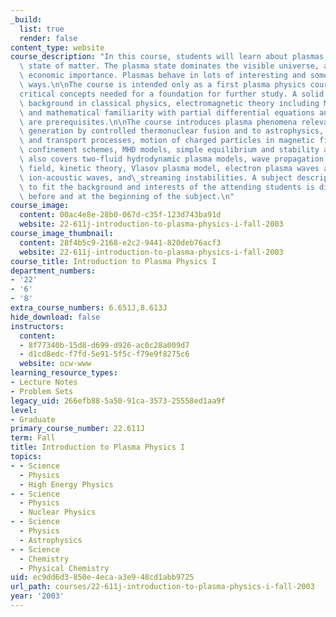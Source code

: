 ```yaml
---
_build:
  list: true
  render: false
content_type: website
course_description: "In this course, students will learn about plasmas, the fourth\
  \ state of matter. The plasma state dominates the visible universe, and is of increasing\
  \ economic importance. Plasmas behave in lots of interesting and sometimes unexpected\
  \ ways.\n\nThe course is intended only as a first plasma physics course, but includes\_\
  critical concepts needed for a foundation for further study. A solid undergraduate\
  \ background in classical physics, electromagnetic theory including Maxwell's equations,\
  \ and mathematical familiarity with partial differential equations and complex analysis\
  \ are prerequisites.\n\nThe course introduces plasma phenomena relevant to energy\
  \ generation by controlled thermonuclear fusion and to astrophysics, coulomb collisions\
  \ and transport processes, motion of charged particles in magnetic fields, plasma\
  \ confinement schemes, MHD models, simple equilibrium and stability analysis. It\
  \ also covers two-fluid hydrodynamic plasma models, wave propagation in a magnetic\
  \ field, kinetic theory, Vlasov plasma model, electron plasma waves and Landau damping,\
  \ ion-acoustic waves, and\_streaming instabilities. A subject description tailored\
  \ to fit the background and interests of the attending students is distributed shortly\
  \ before and at the beginning of the subject.\n"
course_image:
  content: 00ac4e8e-28b0-067d-c35f-123d743ba91d
  website: 22-611j-introduction-to-plasma-physics-i-fall-2003
course_image_thumbnail:
  content: 28f4b5c9-2168-e2c2-9441-820deb76acf3
  website: 22-611j-introduction-to-plasma-physics-i-fall-2003
course_title: Introduction to Plasma Physics I
department_numbers:
- '22'
- '6'
- '8'
extra_course_numbers: 6.651J,8.613J
hide_download: false
instructors:
  content:
  - 8f77340b-15d8-d699-d926-ac0c28a009d7
  - d1cd8edc-f7fd-5e91-5f5c-f79e9f8275c6
  website: ocw-www
learning_resource_types:
- Lecture Notes
- Problem Sets
legacy_uid: 266efb88-5a50-91ca-3573-25558ed1aa9f
level:
- Graduate
primary_course_number: 22.611J
term: Fall
title: Introduction to Plasma Physics I
topics:
- - Science
  - Physics
  - High Energy Physics
- - Science
  - Physics
  - Nuclear Physics
- - Science
  - Physics
  - Astrophysics
- - Science
  - Chemistry
  - Physical Chemistry
uid: ec9dd6d3-850e-4eca-a3e9-48cd1abb9725
url_path: courses/22-611j-introduction-to-plasma-physics-i-fall-2003
year: '2003'
---
```

